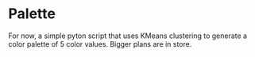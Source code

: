 # Palette
For now, a simple pyton script that uses KMeans clustering to generate a color palette of 5 color values. Bigger plans are in store.
